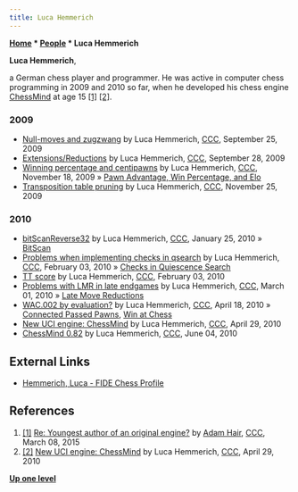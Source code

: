 ```yaml
---
title: Luca Hemmerich
---
```

**[Home](Home "Home") \* [People](People "People") \* Luca Hemmerich**


**Luca Hemmerich**,  

a German chess player and programmer. He was active in computer chess programming in 2009 and 2010 so far, when he developed his chess engine [ChessMind](ChessMind "ChessMind") at age 15 <a id="cite-note-1" href="#cite-ref-1">[1]</a> <a id="cite-note-2" href="#cite-ref-2">[2]</a>.



### 2009


* [Null-moves and zugzwang](http://www.talkchess.com/forum/viewtopic.php?t=29873) by Luca Hemmerich, [CCC](CCC "CCC"), September 25, 2009
* [Extensions/Reductions](http://www.talkchess.com/forum/viewtopic.php?t=29905) by Luca Hemmerich, [CCC](CCC "CCC"), September 28, 2009
* [Winning percentage and centipawns](http://www.talkchess.com/forum/viewtopic.php?t=30695) by Luca Hemmerich, [CCC](CCC "CCC"), November 18, 2009 » [Pawn Advantage, Win Percentage, and Elo](Pawn_Advantage,_Win_Percentage,_and_Elo "Pawn Advantage, Win Percentage, and Elo")
* [Transposition table pruning](http://www.talkchess.com/forum/viewtopic.php?topic_view=threads&p=305218) by Luca Hemmerich, [CCC](CCC "CCC"), November 25, 2009


### 2010


* [bitScanReverse32](http://talkchess.com/forum/viewtopic.php?t=32046) by Luca Hemmerich, [CCC](CCC "CCC"), January 25, 2010 » [BitScan](BitScan "BitScan")
* [Problems when implementing checks in qsearch](http://talkchess.com/forum/viewtopic.php?t=32345) by Luca Hemmerich, [CCC](CCC "CCC"), February 03, 2010 » [Checks in Quiescence Search](Quiescence_Search#Checks "Quiescence Search")
* [TT score](http://talkchess.com/forum/viewtopic.php?t=32348) by Luca Hemmerich, [CCC](CCC "CCC"), February 03, 2010
* [Problems with LMR in late endgames](http://talkchess.com/forum/viewtopic.php?t=32984) by Luca Hemmerich, [CCC](CCC "CCC"), March 01, 2010 » [Late Move Reductions](Late_Move_Reductions "Late Move Reductions")
* [WAC.002 by evaluation?](http://talkchess.com/forum/viewtopic.php?t=33868) by Luca Hemmerich, [CCC](CCC "CCC"), April 18, 2010 » [Connected Passed Pawns](Connected_Passed_Pawns "Connected Passed Pawns"), [Win at Chess](Win_at_Chess "Win at Chess")
* [New UCI engine: ChessMind](http://talkchess.com/forum/viewtopic.php?t=34066) by Luca Hemmerich, [CCC](CCC "CCC"), April 29, 2010
* [ChessMind 0.82](http://talkchess.com/forum/viewtopic.php?t=34711) by Luca Hemmerich, [CCC](CCC "CCC"), June 04, 2010


## External Links


* [Hemmerich, Luca - FIDE Chess Profile](http://ratings.fide.com/card.phtml?event=12918890)


## References


1. <a id="cite-ref-1" href="#cite-note-1">[1]</a> [Re: Youngest author of an original engine?](http://www.talkchess.com/forum/viewtopic.php?t=55596&start=1) by [Adam Hair](Adam_Hair "Adam Hair"), [CCC](CCC "CCC"), March 08, 2015
2. <a id="cite-ref-2" href="#cite-note-2">[2]</a> [New UCI engine: ChessMind](http://talkchess.com/forum/viewtopic.php?t=34066) by Luca Hemmerich, [CCC](CCC "CCC"), April 29, 2010

**[Up one level](People "People")**







 
